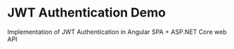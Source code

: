 # JWT Authentication Demo

Implementation of JWT Authentication in Angular SPA + ASP.NET Core web API